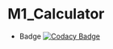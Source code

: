 # M1_Calculator

* Badge
[![Codacy Badge](https://app.codacy.com/project/badge/Grade/39920ff87b5a40b3bdcbda4bb4c6ddc2)](https://www.codacy.com/gh/rishabhs12/M1_Calculator/dashboard?utm_source=github.com&amp;utm_medium=referral&amp;utm_content=rishabhs12/M1_Calculator&amp;utm_campaign=Badge_Grade)

